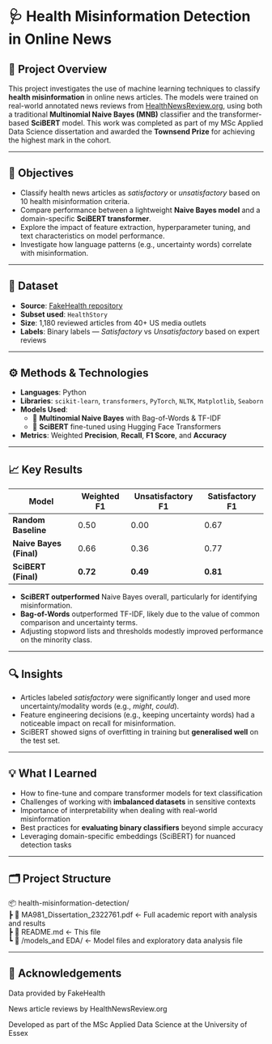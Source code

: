 # 🩺 Health Misinformation Detection in Online News

## 🧠 Project Overview

This project investigates the use of machine learning techniques to classify **health misinformation** in online news articles. The models were trained on real-world annotated news reviews from [HealthNewsReview.org](https://healthnewsreview.org), using both a traditional **Multinomial Naive Bayes (MNB)** classifier and the transformer-based **SciBERT** model. This work was completed as part of my MSc Applied Data Science dissertation and awarded the **Townsend Prize** for achieving the highest mark in the cohort.

---

## 🎯 Objectives

- Classify health news articles as *satisfactory* or *unsatisfactory* based on 10 health misinformation criteria.
- Compare performance between a lightweight **Naive Bayes model** and a domain-specific **SciBERT transformer**.
- Explore the impact of feature extraction, hyperparameter tuning, and text characteristics on model performance.
- Investigate how language patterns (e.g., uncertainty words) correlate with misinformation.

---

## 📂 Dataset

- **Source**: [FakeHealth repository](https://github.com/EnyanDai/FakeHealth)
- **Subset used**: `HealthStory`
- **Size**: 1,180 reviewed articles from 40+ US media outlets
- **Labels**: Binary labels — *Satisfactory* vs *Unsatisfactory* based on expert reviews

---

## ⚙️ Methods & Technologies

- **Languages**: Python  
- **Libraries**: `scikit-learn`, `transformers`, `PyTorch`, `NLTK`, `Matplotlib`, `Seaborn`  
- **Models Used**:
  - 🔹 **Multinomial Naive Bayes** with Bag-of-Words & TF-IDF
  - 🔹 **SciBERT** fine-tuned using Hugging Face Transformers  
- **Metrics**: Weighted **Precision**, **Recall**, **F1 Score**, and **Accuracy**

---

## 📈 Key Results

| Model                  | Weighted F1 | Unsatisfactory F1 | Satisfactory F1 |
|-----------------------|-------------|--------------------|------------------|
| **Random Baseline**   | 0.50        | 0.00               | 0.67             |
| **Naive Bayes (Final)** | 0.66      | 0.36               | 0.77             |
| **SciBERT (Final)**     | **0.72**  | **0.49**           | **0.81**         |

- **SciBERT outperformed** Naive Bayes overall, particularly for identifying misinformation.
- **Bag-of-Words** outperformed TF-IDF, likely due to the value of common comparison and uncertainty terms.
- Adjusting stopword lists and thresholds modestly improved performance on the minority class.

---

## 🔍 Insights

- Articles labeled *satisfactory* were significantly longer and used more uncertainty/modality words (e.g., *might*, *could*).
- Feature engineering decisions (e.g., keeping uncertainty words) had a noticeable impact on recall for misinformation.
- SciBERT showed signs of overfitting in training but **generalised well** on the test set.

---

## 💡 What I Learned

- How to fine-tune and compare transformer models for text classification  
- Challenges of working with **imbalanced datasets** in sensitive contexts  
- Importance of interpretability when dealing with real-world misinformation  
- Best practices for **evaluating binary classifiers** beyond simple accuracy  
- Leveraging domain-specific embeddings (SciBERT) for nuanced detection tasks

---

## 🗂️ Project Structure

📦 health-misinformation-detection/  
┣ 📄 MA981_Dissertation_2322761.pdf ← Full academic report with analysis and results  
┣ 📄 README.md ← This file  
┗ 📁 /models_and EDA/ ← Model files and exploratory data analysis file

---

## 🤝 Acknowledgements
Data provided by FakeHealth

News article reviews by HealthNewsReview.org

Developed as part of the MSc Applied Data Science at the University of Essex
